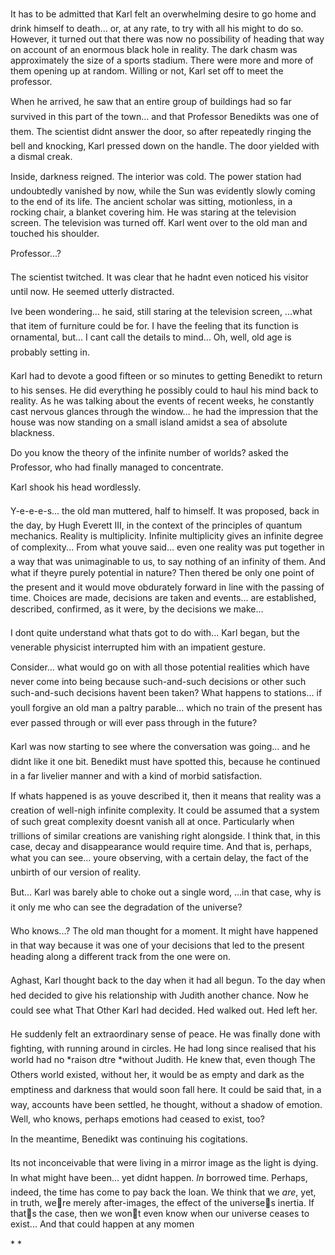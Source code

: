 It has to be admitted that Karl felt an overwhelming desire to go home and drink himself to death... or, at any rate, to try with all his might to do so. However, it turned out that there was now no possibility of heading that way on account of an enormous black hole in reality. The dark chasm was approximately the size of a sports stadium. There were more and more of them opening up at random. Willing or not, Karl set off to meet the professor.

When he arrived, he saw that an entire group of buildings had so far survived in this part of the town... and that Professor Benedikts was one of them. The scientist didnt answer the door, so after repeatedly ringing the bell and knocking, Karl pressed down on the handle. The door yielded with a dismal creak. 

Inside, darkness reigned. The interior was cold. The power station had undoubtedly vanished by now, while the Sun was evidently slowly coming to the end of its life. The ancient scholar was sitting, motionless, in a rocking chair, a blanket covering him. He was staring at the television screen. The television was turned off. Karl went over to the old man and touched his shoulder.

Professor...?

The scientist twitched. It was clear that he hadnt even noticed his visitor until now. He seemed utterly distracted.

Ive been wondering... he said, still staring at the television screen, ...what that item of furniture could be for. I have the feeling that its function is ornamental, but... I cant call the details to mind... Oh, well, old age is probably setting in.

Karl had to devote a good fifteen or so minutes to getting Benedikt to return to his senses. He did everything he possibly could to haul his mind back to reality. As he was talking about the events of recent weeks, he constantly cast nervous glances through the window... he had the impression that the house was now standing on a small island amidst a sea of absolute blackness.

Do you know the theory of the infinite number of worlds? asked the Professor, who had finally managed to concentrate.

Karl shook his head wordlessly.

Y-e-e-e-s... the old man muttered, half to himself. It was proposed, back in the day, by Hugh Everett III, in the context of the principles of quantum mechanics. Reality is multiplicity. Infinite multiplicity gives an infinite degree of complexity... From what youve said... even one reality was put together in a way that was unimaginable to us, to say nothing of an infinity of them. And what if theyre purely potential in nature? Then thered be only one point of the present and it would move obdurately forward in line with the passing of time. Choices are made, decisions are taken and events... are established, described, confirmed, as it were, by the decisions we make... 

I dont quite understand what thats got to do with... Karl began, but the venerable physicist interrupted him with an impatient gesture.

Consider... what would go on with all those potential realities which have never come into being because such-and-such decisions or other such such-and-such decisions havent been taken? What happens to stations... if youll forgive an old man a paltry parable... which no train of the present has ever passed through or will ever pass through in the future?

Karl was now starting to see where the conversation was going... and he didnt like it one bit. Benedikt must have spotted this, because he continued in a far livelier manner and with a kind of morbid satisfaction.

If whats happened is as youve described it, then it means that reality was a creation of well-nigh infinite complexity. It could be assumed that a system of such great complexity doesnt vanish all at once. Particularly when trillions of similar creations are vanishing right alongside. I think that, in this case, decay and disappearance would require time. And that is, perhaps, what you can see... youre observing, with a certain delay, the fact of the unbirth of our version of reality.

But... Karl was barely able to choke out a single word, ...in that case, why is it only me who can see the degradation of the universe?

Who knows...? The old man thought for a moment. It might have happened in that way because it was one of your decisions that led to the present heading along a different track from the one were on.

Aghast, Karl thought back to the day when it had all begun. To the day when hed decided to give his relationship with Judith another chance. Now he could see what That Other Karl had decided. Hed walked out. Hed left her.

He suddenly felt an extraordinary sense of peace. He was finally done with fighting, with running around in circles. He had long since realised that his world had no *raison dtre *without Judith. He knew that, even though The Others world existed, without her, it would be as empty and dark as the emptiness and darkness that would soon fall here. It could be said that, in a way, accounts have been settled, he thought, without a shadow of emotion. Well, who knows, perhaps emotions had ceased to exist, too? 

In the meantime, Benedikt was continuing his cogitations.

Its not inconceivable that were living in a mirror image as the light is dying. In what might have been... yet didnt happen. *In* borrowed time. Perhaps, indeed, the time has come to pay back the loan. We think that we *are*, yet, in truth, were merely after-images, the effect of the universes inertia. If thats the case, then we wont even know when our universe ceases to exist... And that could happen at any momen

*    * 